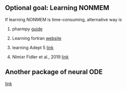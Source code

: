 ## Optional goal: Learning NONMEM

If learning NONMEM is time-consuming, alternative way is 

1. pharmpy [guide](https://pharmpy.github.io/latest/getting_started.html)

2. Learning fortran [website](https://fortran-lang.org/learn/)
  
3. learning Adept 5 [link](https://customsitesmedia.usc.edu/wp-content/uploads/sites/106/2013/02/17062320/ADAPT5-User-Guide.pdf)

4. Nlmixr Fidler et al., 2019 [link](https://github.com/nlmixrdevelopment/nlmixr)


## Another package of neural ODE

[link](https://docs.sciml.ai/DiffEqFlux/stable/)
